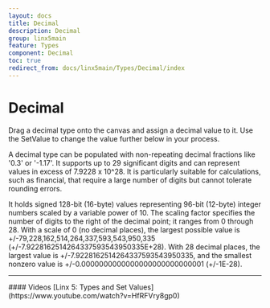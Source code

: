 ```yaml
---
layout: docs
title: Decimal
description: Decimal
group: linx5main
feature: Types
component: Decimal
toc: true
redirect_from: docs/linx5main/Types/Decimal/index
---
```

Decimal
=======

Drag a decimal type onto the canvas and assign a decimal value to it. Use the SetValue to change the value further below in your process.

A decimal type can be populated with non-repeating decimal fractions like '0.3' or '-1.17'. It supports up to 29 significant digits and can represent values in excess of 7.9228 x
10^28. It is particularly suitable for calculations, such as financial, that require a large number of digits but cannot tolerate rounding
errors.

It holds signed 128-bit (16-byte) values representing 96-bit (12-byte)
integer numbers scaled by a variable power of 10. The scaling factor
specifies the number of digits to the right of the decimal point; it
ranges from 0 through 28. With a scale of 0 (no decimal places), the
largest possible value is +/-79,228,162,514,264,337,593,543,950,335
(+/-7.9228162514264337593543950335E+28). With 28 decimal places, the
largest value is +/-7.9228162514264337593543950335, and the smallest
nonzero value is +/-0.0000000000000000000000000001 (+/-1E-28).

<hr>
#### Videos
[Linx 5: Types and Set Values](https://www.youtube.com/watch?v=HfRFVry8gp0)
